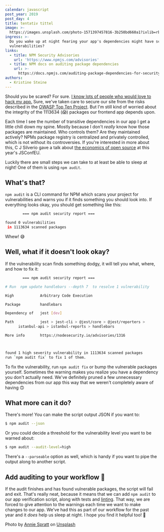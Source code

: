 ```yaml
---
calendar: javascript
post_year: 2019
post_day: 4
title: tentativ tittel
image: >-
  https://images.unsplash.com/photo-1571397457816-3b250bd660a1?ixlib=rb-1.2.1&ixid=eyJhcHBfaWQiOjEyMDd9&auto=format&fit=crop&w=2775&q=80
ingress: >-
  Do you wake up at night fearing your app's dependencies might have scary
  vulnerabilities?
links:
  - title: NPM Security Advisories
    url: 'https://www.npmjs.com/advisories'
  - title: NPM docs on auditing package dependencies
    url: >-
      https://docs.npmjs.com/auditing-package-dependencies-for-security-vulnerabilities
authors:
  - Kristine Steine
---
```

Should you be scared? For sure. [I know lots of people who would love to hack my app.](https://security.christmas/) Sure, we've taken care to secure our site from the risks described in the [OWASP Top Ten Project](https://www.owasp.org/index.php/Category:OWASP_Top_Ten_Project). But I'm still kind of worried about the integrity of the 1113634 (:scream:) packages our frontend app depends upon.

Each time I see the number of transitive dependencies in our app I get a little chill down my spine. Mostly because I don't _really_ know how those packages are maintained. Who controls them? Are they maintained actively? NPMs package registry is centralized and privately controlled, which is not without its controversies. If you're interested in more about this, C J Silverio gave a talk about [the economics of open source](https://2019.jsconf.eu/c-j-silverio/the-economics-of-open-source.html) at this year's JSConfEU.

Luckily there are small steps we can take to at least be able to sleep at night! One of them is using `npm audit`.

## What's that?

`npm audit` is a CLI command for NPM which scans your project for vulnerabilities and warns you if it finds something you should look into. If everything looks okay, you should get something like this:

```sh
        === npm audit security report ===

found 0 vulnerabilities
 in 1113634 scanned packages
```

Whew! :sweat_smile:

## Well, what if it doesn't look okay?

If the vulnerability scan finds something dodgy, it will tell you what, where, and how to fix it:

```sh
        === npm audit security report ===                        

# Run  npm update handlebars --depth 7  to resolve 1 vulnerability

High            Arbitrary Code Execution                                      

Package         handlebars                                                    

Dependency of   jest [dev]                                                    

Path            jest > jest-cli > @jest/core > @jest/reporters >              
      istanbul-api > istanbul-reports > handlebars                  

More info       https://nodesecurity.io/advisories/1316                       



found 1 high severity vulnerability in 1113634 scanned packages
run `npm audit fix` to fix 1 of them.
```

To fix the vulnerability, run `npm audit fix` or bump the vulnerable packages yourself. Sometimes the warning makes you realize you have a dependency you don't actually need. We've definitely pruned a few unnecessary dependencies from our app this way that we weren't completely aware of having :upside_down_face:

## What more can it do?

There's more! You can make the script output JSON if you want to:

```sh
$ npm audit --json
```

Or you could decide a threshold for the vulnerability level you want to be warned about:

```sh
$ npm audit --audit-level=high
```

There's a `--parseable` option as well, which is handy if you want to pipe the output along to another script.

## Add auditing to your workflow :eyes:

If the audit finishes and has found vulnerable packages, the script will fail and exit. That's really neat, because it means that we can add `npm audit` to our app verification script, along with tests and [linting](https://javascript.christmas/2018/7). That way, we are forced to give attention to the warnings each time we want to make changes to our app. We've had this as part of our workflow for the past year and it _does_ help us sleep at night. I hope you find it helpful too! :raised_hands:

Photo by [Annie Spratt](https://unsplash.com/@anniespratt?utm_source=unsplash&utm_medium=referral&utm_content=creditCopyText) on [Unsplash](https://unsplash.com/)
